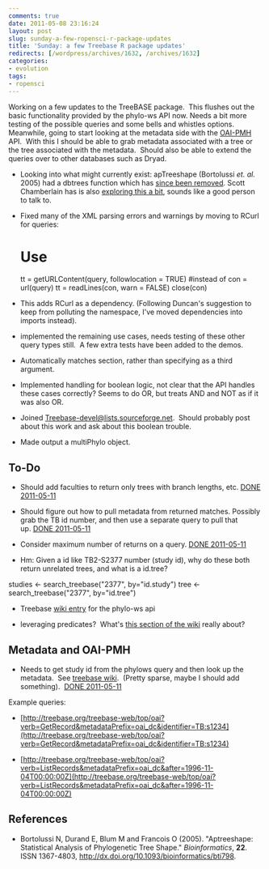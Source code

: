 ```yaml
---
comments: true
date: 2011-05-08 23:16:24
layout: post
slug: sunday-a-few-ropensci-r-package-updates
title: 'Sunday: a few Treebase R package updates'
redirects: [/wordpress/archives/1632, /archives/1632]
categories:
- evolution
tags:
- ropensci
---
```


Working on a few updates to the TreeBASE package.  This flushes out the basic functionality provided by the phylo-ws API now. Needs a bit more testing of the possible queries and some bells and whistles options.  Meanwhile, going to start looking at the metadata side with the [OAI-PMH](http://www.openarchives.org/pmh/) API.  With this I should be able to grab metadata associated with a tree or the tree associated with the metadata.  Should also be able to extend the queries over to other databases such as Dryad.



	
  * Looking into what might currently exist: apTreeshape (Bortolussi _et. al._ 2005) had a dbtrees function which has [since been removed](https://stat.ethz.ch/pipermail/r-sig-phylo/2010-September/000767.html).  Scott Chamberlain has is also [exploring this a bit](http://r-ecology.blogspot.com/2011/05/treebase-trees-from-r.html), sounds like a good person to talk to.

	
  * Fixed many of the XML parsing errors and warnings by moving to RCurl for queries:


    
    # Use
     tt = getURLContent(query, followlocation = TRUE)
    #instead of
     con = url(query)
     tt = readLines(con, warn = FALSE)
     close(con)


	
  * This adds RCurl as a dependency.  (Following Duncan's suggestion to keep from polluting the namespace, I've moved dependencies into imports instead).

	
  * implemented the remaining use cases, needs testing of these other query types still.  A few extra tests have been added to the demos.

	
  * Automatically matches section, rather than specifying as a third argument.

	
  * Implemented handling for boolean logic, not clear that the API handles these cases correctly?  Seems to do OR, but treats AND and NOT as if it was also OR.

	
  * Joined Treebase-devel@lists.sourceforge.net.  Should probably post about this work and ask about this boolean trouble.

	
  * Made output a multiPhylo object.




## To-Do





	
  * Should add faculties to return only trees with branch lengths, etc. [DONE 2011-05-11](http://carlboettiger.info/archives/1670)

	
  * Should figure out how to pull metadata from returned matches.  Possibly grab the TB id number, and then use a separate query to pull that up. [DONE 2011-05-11](http://carlboettiger.info/archives/1670)

	
  * Consider maximum number of returns on a query. [DONE 2011-05-11](http://carlboettiger.info/archives/1670)

	
  * Hm: Given a id like TB2-S2377 number (study id), why do these both return unrelated trees, and what is a id.tree?


studies <- search_treebase("2377", by="id.study")
tree <- search_treebase("2377", by="id.tree")

	
  * Treebase [wiki entry](http://sourceforge.net/apps/mediawiki/treebase/index.php?title=API) for the phylo-ws api

	
  * leveraging predicates?  What's [this section of the wiki](http://sourceforge.net/apps/mediawiki/treebase/index.php?title=API#Output_formats) really about?




## Metadata and OAI-PMH





	
  * Needs to get study id from the phylows query and then look up the metadata.  See [treebase wiki](http://sourceforge.net/apps/mediawiki/treebase/index.php?title=OAI-PMH).  (Pretty sparse, maybe I should add something).  [DONE 2011-05-11](http://carlboettiger.info/archives/1670)


Example queries:

	
  * [http://treebase.org/treebase-web/top/oai?verb=GetRecord&metadataPrefix=oai_dc&identifier=TB:s1234](http://treebase.org/treebase-web/top/oai?verb=GetRecord&metadataPrefix=oai_dc&identifier=TB:s1234)

	
  * [http://treebase.org/treebase-web/top/oai?verb=ListRecords&metadataPrefix=oai_dc&after=1996-11-04T00:00:00Z](http://treebase.org/treebase-web/top/oai?verb=ListRecords&metadataPrefix=oai_dc&after=1996-11-04T00:00:00Z)




## References


- Bortolussi N, Durand E, Blum M and Francois O (2005).
"Aptreeshape: Statistical Analysis of Phylogenetic Tree Shape."
*Bioinformatics*, **22**.
ISSN 1367-4803, <a href="http://dx.doi.org/10.1093/bioinformatics/bti798">http://dx.doi.org/10.1093/bioinformatics/bti798</a>.
